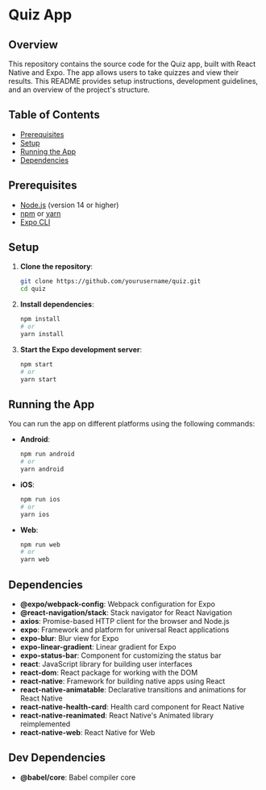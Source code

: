 # Quiz App

## Overview

This repository contains the source code for the Quiz app, built with React Native and Expo. The app allows users to take quizzes and view their results. This README provides setup instructions, development guidelines, and an overview of the project's structure.

## Table of Contents

- [Prerequisites](#prerequisites)
- [Setup](#setup)
- [Running the App](#running-the-app)
- [Dependencies](#dependencies)

## Prerequisites

- [Node.js](https://nodejs.org/) (version 14 or higher)
- [npm](https://www.npmjs.com/) or [yarn](https://yarnpkg.com/)
- [Expo CLI](https://docs.expo.dev/get-started/installation/)

## Setup

1. **Clone the repository**:
    ```bash
    git clone https://github.com/yourusername/quiz.git
    cd quiz
    ```

2. **Install dependencies**:
    ```bash
    npm install
    # or
    yarn install
    ```

3. **Start the Expo development server**:
    ```bash
    npm start
    # or
    yarn start
    ```

## Running the App

You can run the app on different platforms using the following commands:

- **Android**:
    ```bash
    npm run android
    # or
    yarn android
    ```

- **iOS**:
    ```bash
    npm run ios
    # or
    yarn ios
    ```

- **Web**:
    ```bash
    npm run web
    # or
    yarn web
    ```


## Dependencies

- **@expo/webpack-config**: Webpack configuration for Expo
- **@react-navigation/stack**: Stack navigator for React Navigation
- **axios**: Promise-based HTTP client for the browser and Node.js
- **expo**: Framework and platform for universal React applications
- **expo-blur**: Blur view for Expo
- **expo-linear-gradient**: Linear gradient for Expo
- **expo-status-bar**: Component for customizing the status bar
- **react**: JavaScript library for building user interfaces
- **react-dom**: React package for working with the DOM
- **react-native**: Framework for building native apps using React
- **react-native-animatable**: Declarative transitions and animations for React Native
- **react-native-health-card**: Health card component for React Native
- **react-native-reanimated**: React Native's Animated library reimplemented
- **react-native-web**: React Native for Web

## Dev Dependencies

- **@babel/core**: Babel compiler core


